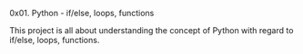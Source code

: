 0x01. Python - if/else, loops, functions

This project is all about understanding the concept of 
Python  with regard to if/else, loops, functions.
